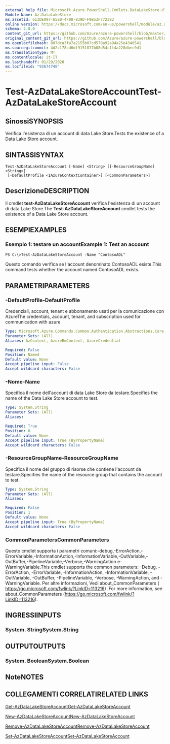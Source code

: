 ```yaml
---
external help file: Microsoft.Azure.PowerShell.Cmdlets.DataLakeStore.dll-Help.xml
Module Name: Az.DataLakeStore
ms.assetid: 613DE097-65E0-4F08-839D-F9B53F772382
online version: https://docs.microsoft.com/en-us/powershell/module/az.datalakestore/test-azdatalakestoreaccount
schema: 2.0.0
content_git_url: https://github.com/Azure/azure-powershell/blob/master/src/DataLakeStore/DataLakeStore/help/Test-AzDataLakeStoreAccount.md
original_content_git_url: https://github.com/Azure/azure-powershell/blob/master/src/DataLakeStore/DataLakeStore/help/Test-AzDataLakeStoreAccount.md
ms.openlocfilehash: 887dca3fa7a2155b07cd570a92a94a25e4346541
ms.sourcegitcommit: 4d2c178cd6df9151877b08d54c1f4a228dbec9d1
ms.translationtype: MT
ms.contentlocale: it-IT
ms.lasthandoff: 01/29/2020
ms.locfileid: "93674748"
---
```

# <span data-ttu-id="6241a-101">Test-AzDataLakeStoreAccount</span><span class="sxs-lookup"><span data-stu-id="6241a-101">Test-AzDataLakeStoreAccount</span></span>

## <span data-ttu-id="6241a-102">Sinossi</span><span class="sxs-lookup"><span data-stu-id="6241a-102">SYNOPSIS</span></span>
<span data-ttu-id="6241a-103">Verifica l'esistenza di un account di data Lake Store.</span><span class="sxs-lookup"><span data-stu-id="6241a-103">Tests the existence of a Data Lake Store account.</span></span>

## <span data-ttu-id="6241a-104">SINTASSI</span><span class="sxs-lookup"><span data-stu-id="6241a-104">SYNTAX</span></span>

```
Test-AzDataLakeStoreAccount [-Name] <String> [[-ResourceGroupName] <String>]
 [-DefaultProfile <IAzureContextContainer>] [<CommonParameters>]
```

## <span data-ttu-id="6241a-105">Descrizione</span><span class="sxs-lookup"><span data-stu-id="6241a-105">DESCRIPTION</span></span>
<span data-ttu-id="6241a-106">Il cmdlet **test-AzDataLakeStoreAccount** verifica l'esistenza di un account di data Lake Store.</span><span class="sxs-lookup"><span data-stu-id="6241a-106">The **Test-AzDataLakeStoreAccount** cmdlet tests the existence of a Data Lake Store account.</span></span>

## <span data-ttu-id="6241a-107">ESEMPI</span><span class="sxs-lookup"><span data-stu-id="6241a-107">EXAMPLES</span></span>

### <span data-ttu-id="6241a-108">Esempio 1: testare un account</span><span class="sxs-lookup"><span data-stu-id="6241a-108">Example 1: Test an account</span></span>
```
PS C:\>Test-AzDataLakeStoreAccount -Name "ContosoADL"
```

<span data-ttu-id="6241a-109">Questo comando verifica se l'account denominato ContosoADL esiste.</span><span class="sxs-lookup"><span data-stu-id="6241a-109">This command tests whether the account named ContosoADL exists.</span></span>

## <span data-ttu-id="6241a-110">PARAMETRI</span><span class="sxs-lookup"><span data-stu-id="6241a-110">PARAMETERS</span></span>

### <span data-ttu-id="6241a-111">-DefaultProfile</span><span class="sxs-lookup"><span data-stu-id="6241a-111">-DefaultProfile</span></span>
<span data-ttu-id="6241a-112">Credenziali, account, tenant e abbonamento usati per la comunicazione con Azure</span><span class="sxs-lookup"><span data-stu-id="6241a-112">The credentials, account, tenant, and subscription used for communication with azure</span></span>

```yaml
Type: Microsoft.Azure.Commands.Common.Authentication.Abstractions.Core.IAzureContextContainer
Parameter Sets: (All)
Aliases: AzContext, AzureRmContext, AzureCredential

Required: False
Position: Named
Default value: None
Accept pipeline input: False
Accept wildcard characters: False
```

### <span data-ttu-id="6241a-113">-Nome</span><span class="sxs-lookup"><span data-stu-id="6241a-113">-Name</span></span>
<span data-ttu-id="6241a-114">Specifica il nome dell'account di data Lake Store da testare.</span><span class="sxs-lookup"><span data-stu-id="6241a-114">Specifies the name of the Data Lake Store account to test.</span></span>

```yaml
Type: System.String
Parameter Sets: (All)
Aliases:

Required: True
Position: 0
Default value: None
Accept pipeline input: True (ByPropertyName)
Accept wildcard characters: False
```

### <span data-ttu-id="6241a-115">-ResourceGroupName</span><span class="sxs-lookup"><span data-stu-id="6241a-115">-ResourceGroupName</span></span>
<span data-ttu-id="6241a-116">Specifica il nome del gruppo di risorse che contiene l'account da testare.</span><span class="sxs-lookup"><span data-stu-id="6241a-116">Specifies the name of the resource group that contains the account to test.</span></span>

```yaml
Type: System.String
Parameter Sets: (All)
Aliases:

Required: False
Position: 1
Default value: None
Accept pipeline input: True (ByPropertyName)
Accept wildcard characters: False
```

### <span data-ttu-id="6241a-117">CommonParameters</span><span class="sxs-lookup"><span data-stu-id="6241a-117">CommonParameters</span></span>
<span data-ttu-id="6241a-118">Questo cmdlet supporta i parametri comuni:-debug,-ErrorAction,-ErrorVariable,-InformationAction,-InformationVariable,-OutVariable,-OutBuffer,-PipelineVariable,-Verbose,-WarningAction e-WarningVariable.</span><span class="sxs-lookup"><span data-stu-id="6241a-118">This cmdlet supports the common parameters: -Debug, -ErrorAction, -ErrorVariable, -InformationAction, -InformationVariable, -OutVariable, -OutBuffer, -PipelineVariable, -Verbose, -WarningAction, and -WarningVariable.</span></span> <span data-ttu-id="6241a-119">Per altre informazioni, Vedi about_CommonParameters ( https://go.microsoft.com/fwlink/?LinkID=113216) .</span><span class="sxs-lookup"><span data-stu-id="6241a-119">For more information, see about_CommonParameters (https://go.microsoft.com/fwlink/?LinkID=113216).</span></span>

## <span data-ttu-id="6241a-120">INGRESSI</span><span class="sxs-lookup"><span data-stu-id="6241a-120">INPUTS</span></span>

### <span data-ttu-id="6241a-121">System. String</span><span class="sxs-lookup"><span data-stu-id="6241a-121">System.String</span></span>

## <span data-ttu-id="6241a-122">OUTPUT</span><span class="sxs-lookup"><span data-stu-id="6241a-122">OUTPUTS</span></span>

### <span data-ttu-id="6241a-123">System. Boolean</span><span class="sxs-lookup"><span data-stu-id="6241a-123">System.Boolean</span></span>

## <span data-ttu-id="6241a-124">Note</span><span class="sxs-lookup"><span data-stu-id="6241a-124">NOTES</span></span>

## <span data-ttu-id="6241a-125">COLLEGAMENTI CORRELATI</span><span class="sxs-lookup"><span data-stu-id="6241a-125">RELATED LINKS</span></span>

[<span data-ttu-id="6241a-126">Get-AzDataLakeStoreAccount</span><span class="sxs-lookup"><span data-stu-id="6241a-126">Get-AzDataLakeStoreAccount</span></span>](./Get-AzDataLakeStoreAccount.md)

[<span data-ttu-id="6241a-127">New-AzDataLakeStoreAccount</span><span class="sxs-lookup"><span data-stu-id="6241a-127">New-AzDataLakeStoreAccount</span></span>](./New-AzDataLakeStoreAccount.md)

[<span data-ttu-id="6241a-128">Remove-AzDataLakeStoreAccount</span><span class="sxs-lookup"><span data-stu-id="6241a-128">Remove-AzDataLakeStoreAccount</span></span>](./Remove-AzDataLakeStoreAccount.md)

[<span data-ttu-id="6241a-129">Set-AzDataLakeStoreAccount</span><span class="sxs-lookup"><span data-stu-id="6241a-129">Set-AzDataLakeStoreAccount</span></span>](./Set-AzDataLakeStoreAccount.md)


